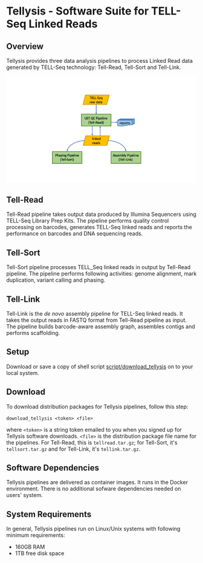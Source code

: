 # Tellysis - Software Suite for TELL-Seq Linked Reads  

## Overview

Tellysis provides three data analysis pipelines to process Linked Read data generated by TELL-Seq technology: Tell-Read, Tell-Sort and Tell-Link.


![Tellysis Pipelines](figures/tellysis_pipelines.png)

## Tell-Read 

Tell-Read pipeline takes output data produced by Illumina Sequencers using TELL-Seq Library Prep Kits. The pipeline performs quality control processing on barcodes, generates TELL-Seq linked reads and reports the performance on barcodes and DNA sequencing reads.

## Tell-Sort 

Tell-Sort pipeline processes TELL_Seq linked reads in output by Tell-Read pipeline. The pipeline performs following activities: genome alignment, mark duplication, variant calling and phasing.

## Tell-Link 

Tell-Link is the _de novo_ assembly pipeline for TELL-Seq linked reads.  It takes the output reads in FASTQ format from Tell-Read pipeline as input. The pipeline builds barcode-aware assembly graph, assembles contigs and performs scaffolding. 


## Setup

Download or save a copy of shell script [script/download_tellysis](scripts/download_tellysis) on to your local system.

## Download 

To download distribution packages for Tellysis pipelines, follow this step:

```
download_tellysis <token> <file>
```
where `<token>` is a string token emailed to you when you signed up for Tellysis software downloads. `<file>` is the distribution package file name for the pipelines. For Tell-Read, this is `tellread.tar.gz`; for Tell-Sort, it's `tellsort.tar.gz` and for Tell-Link, it's `tellink.tar.gz`.

## Software Dependencies

Tellysis pipelines are delivered as container images. It runs in the Docker environment. There is no additional sofware dependencies needed on users' system.

## System Requirements

In general, Tellysis pipelines run on Linux/Unix systems with following minimum requirements:

* 160GB RAM
* 1TB free disk space

<!---[Tell-Read v0.9.0](https://github.com/universalsequencing/tellysis/releases/download/0.9.0/tellread.tar.gz)--->

